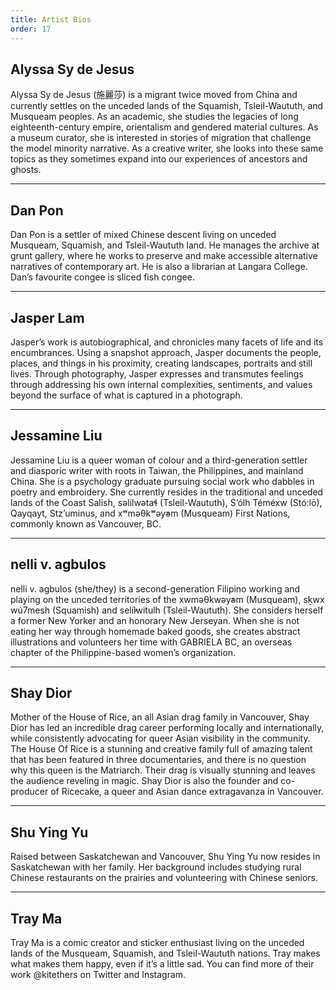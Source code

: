 ```yaml
---
title: Artist Bios
order: 17
---
```


## Alyssa Sy de Jesus

Alyssa Sy de Jesus (施麗莎) is a migrant twice moved from China and currently settles on the unceded lands of the Squamish, Tsleil-Waututh, and Musqueam peoples. As an academic, she studies the legacies of long eighteenth-century empire, orientalism and gendered material cultures. As a museum curator, she is interested in stories of migration that challenge the model minority narrative. As a creative writer, she looks into these same topics as they sometimes expand into our experiences of ancestors and ghosts.

---

## Dan Pon

Dan Pon is a settler of mixed Chinese descent living on unceded Musqueam, Squamish, and Tsleil-Waututh land. He manages the archive at grunt gallery, where he works to preserve and make accessible alternative narratives of contemporary art. He is also a librarian at Langara College. Dan’s favourite congee is sliced fish congee.

---

## Jasper Lam

Jasper’s work is autobiographical, and chronicles many facets of life and its encumbrances. Using a snapshot approach, Jasper documents the people, places, and things in his proximity, creating landscapes, portraits and still lives. Through photography, Jasper expresses and transmutes feelings through addressing his own internal complexities, sentiments, and values beyond the surface of what is captured in a photograph.

---

## Jessamine Liu

Jessamine Liu is a queer woman of colour and a third-generation settler and diasporic writer with roots in Taiwan, the Philippines, and mainland China. She is a psychology graduate pursuing social work who dabbles in poetry and embroidery. She currently resides in the traditional and unceded lands of the Coast Salish, səlilwətaɬ (Tsleil-Waututh), S’ólh Téméxw (Stó:lō), Qayqayt, Stz’uminus, and xʷməθkʷəy̓əm (Musqueam) First Nations, commonly known as Vancouver, BC.

---

## nelli v. agbulos

nelli v. agbulos (she/they) is a second-generation Filipino working and playing on the unceded territories of the xwməθkwəy̓əm (Musqueam), sḵwx wú7mesh (Squamish) and selí̓lwitulh (Tsleil-Waututh). She considers herself a former New Yorker and an honorary New Jerseyan. When she is not eating her way through homemade baked goods, she creates abstract illustrations and volunteers her time with GABRIELA BC, an overseas chapter of the Philippine-based women’s organization.

---

## Shay Dior

Mother of the House of Rice, an all Asian drag family in Vancouver, Shay Dior has led an incredible drag career performing locally and internationally, while consistently advocating for queer Asian visibility in the community. The House Of Rice is a stunning and creative family full of amazing talent that has been featured in three documentaries, and there is no question why this queen is the Matriarch. Their drag is visually stunning and leaves the audience reveling in magic. Shay Dior is also the founder and co-producer of Ricecake, a queer and Asian dance extragavanza in Vancouver.

---

## Shu Ying Yu

Raised between Saskatchewan and Vancouver, Shu Ying Yu now resides in Saskatchewan with her family. Her background includes studying rural Chinese restaurants on the prairies and volunteering with Chinese seniors.

---

## Tray Ma

Tray Ma is a comic creator and sticker enthusiast living on the unceded lands of the Musqueam, Squamish, and Tsleil-Waututh nations. Tray makes what makes them happy, even if it’s a little sad. You can find more of their work @kitethers on Twitter and Instagram.
